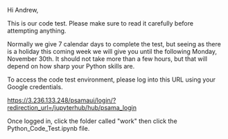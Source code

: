  Hi Andrew,

This is our code test. Please make sure to read it carefully before attempting anything. 

Normally we give 7 calendar days to complete the test, but seeing as there is a holiday this coming week we will give you until the following Monday, November 30th. It should not take more than a few hours, but that will depend on how sharp your Python skills are.


To access the code test environment, please log into this URL using your Google credentials.


https://3.236.133.248/psamaui/login/?redirection_url=/jupyterhub/hub/psama_login


Once logged in, click the folder called "work" then click the Python_Code_Test.ipynb file.

